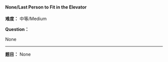 #### None/Last Person to Fit in the Elevator
**难度：** 中等/Medium

**Question：** 

None

------

**题目：** 
None
